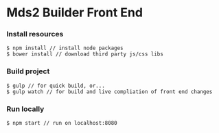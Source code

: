 # Mds2 Builder Front End

### Install resources
    $ npm install // install node packages
    $ bower install // download third party js/css libs

### Build project
    $ gulp // for quick build, or...
    $ gulp watch // for build and live compliation of front end changes

### Run locally
    $ npm start // run on localhost:8080

